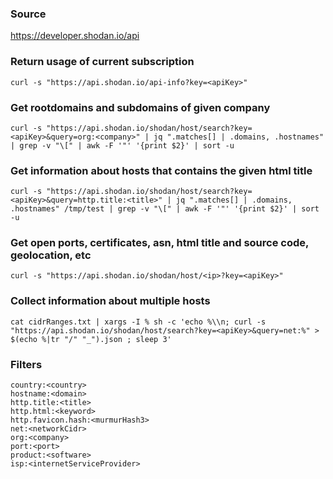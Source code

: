 ### Source
https://developer.shodan.io/api

### Return usage of current subscription
```
curl -s "https://api.shodan.io/api-info?key=<apiKey>"
```

### Get rootdomains and subdomains of given company
```
curl -s "https://api.shodan.io/shodan/host/search?key=<apiKey>&query=org:<company>" | jq ".matches[] | .domains, .hostnames" | grep -v "\[" | awk -F '"' '{print $2}' | sort -u
```

### Get information about hosts that contains the given html title
```
curl -s "https://api.shodan.io/shodan/host/search?key=<apiKey>&query=http.title:<title>" | jq ".matches[] | .domains, .hostnames" /tmp/test | grep -v "\[" | awk -F '"' '{print $2}' | sort -u
```

### Get open ports, certificates, asn, html title and source code, geolocation, etc
```
curl -s "https://api.shodan.io/shodan/host/<ip>?key=<apiKey>"
```

### Collect information about multiple hosts
```
cat cidrRanges.txt | xargs -I % sh -c 'echo %\\n; curl -s "https://api.shodan.io/shodan/host/search?key=<apiKey>&query=net:%" > $(echo %|tr "/" "_").json ; sleep 3'
```

### Filters
```
country:<country>
hostname:<domain>
http.title:<title>
http.html:<keyword>
http.favicon.hash:<murmurHash3>
net:<networkCidr>
org:<company>
port:<port>
product:<software>
isp:<internetServiceProvider>
```

